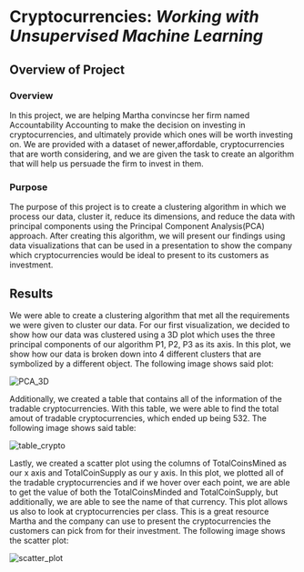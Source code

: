 # Cryptocurrencies: ***Working with Unsupervised Machine Learning***

## Overview of Project

### Overview

In this project, we are helping Martha convincse her firm named Accountability Accounting to make the decision on investing in cryptocurrencies, and ultimately provide which ones will be worth investing on. We are provided with a dataset of newer,affordable, cryptocurrencies that are worth considering, and we are given the task to create an algorithm that will help us persuade the firm to invest in them.

### Purpose

The purpose of this project is to create a clustering algorithm in which we process our data, cluster it, reduce its dimensions, and reduce the data with principal components using the Principal Component Analysis(PCA) approach. After creating this algorithm, we will present our findings using data visualizations that can be used in a presentation to show the company which cryptocurrencies would be ideal to present to its customers as investment.


## Results

We were able to create a clustering algorithm that met all the requirements we were given to cluster our data. For our first visualization, we decided to show how our data was clustered using a 3D plot which uses the three principal components of our algorithm P1, P2, P3 as its axis. In this plot, we show how our data is broken down into 4 different clusters that are symbolized by a different object. The following image shows said plot:

![PCA_3D](https://user-images.githubusercontent.com/111034667/213945229-277acd2d-2b72-4fb6-9ebc-14c7b3112748.png)

Additionally, we created a table that contains all of the information of the tradable cryptocurrencies. With this table, we were able to find the total amout of tradable cryptocurrencies, which ended up being 532. The following image shows said table:

![table_crypto](https://user-images.githubusercontent.com/111034667/213945367-c67d46fc-f2c9-4c46-b675-5497585246d3.png)

Lastly, we created a scatter plot using the columns of TotalCoinsMined as our x axis and TotalCoinSupply as our y axis. In this plot, we plotted all of the tradable cryptocurrencies and if we hover over each point, we are able to get the value of both the TotalCoinsMinded and TotalCoinSupply, but additionally, we are able to see the name of that currency. This plot allows us also to look at cryptocurrencies per class. This is a great resource Martha and the company can use to present the cryptocurrencies the customers can pick from for their investment. The following image shows the scatter plot:

![scatter_plot](https://user-images.githubusercontent.com/111034667/213945879-4e51edf1-67ed-4710-9c19-faaddef5bec2.png)



